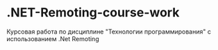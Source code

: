 # .NET-Remoting-course-work
Курсовая работа по дисциплине "Технологии программирования" с использованием .Net Remoting
